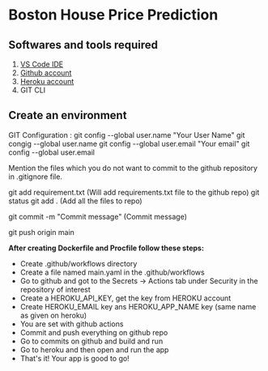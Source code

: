 # Boston House Price Prediction
## Softwares and tools required 
1. [VS Code IDE](https://code.visualstudio.com)
2. [Github account](https://github.com)
3. [Heroku account](https://heroku,com)
4. GIT CLI

## Create an environment

GIT Configuration :
git config --global user.name "Your User Name"
git congig --global user.name
git config --global user.email "Your email"
git config --global user.email 

Mention the files which you do not want to commit to the github repository in .gitignore file.

git add requirement.txt (Will add requirements.txt file to the github repo)
git status
git add .   (Add all the files to repo)

git commit -m "Commit message" (Commit message)

git push origin main


**After creating Dockerfile and Procfile follow these steps:** 
- Create .github/workflows directory
- Create a file named main.yaml in the .github/workflows
- Go to github and got to the Secrets -> Actions tab under Security in the repository of interest
- Create a HEROKU_API_KEY, get the key from HEROKU account
- Create HEROKU_EMAIL key ans HEROKU_APP_NAME key (same name as given on heroku)
- You are set with github actions
- Commit and push everything on github repo
- Go to commits on github and build and run
- Go to heroku and then open and run the app
- That's it! Your app is good to go!
